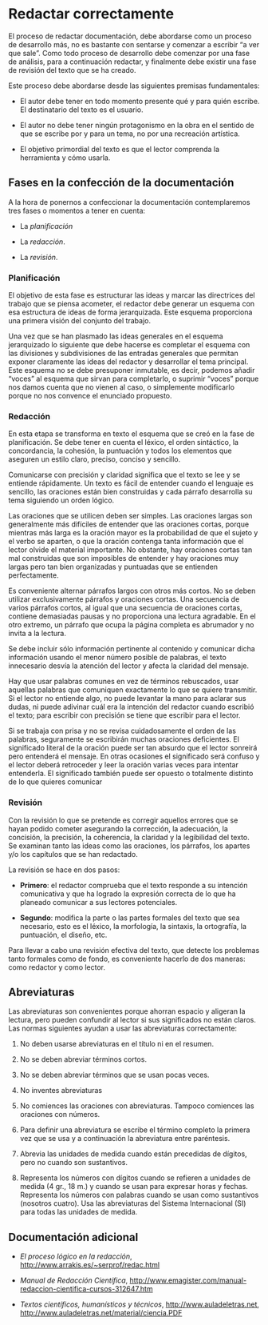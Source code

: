 # Redactar correctamente

El proceso de redactar documentación, debe abordarse como 
un proceso de desarrollo más, no es bastante con sentarse 
y comenzar a escribir “a ver que sale”. Como todo proceso 
de desarrollo debe comenzar por una fase de análisis, 
para a continuación redactar, y finalmente debe existir 
una fase de revisión del texto que se ha creado.

Este proceso debe abordarse desde las siguientes premisas 
fundamentales:

* El autor debe tener en todo momento presente qué y para 
  quién escribe. El destinatario del texto es el usuario.

* El autor no debe tener ningún protagonismo en la obra 
  en el sentido de que se escribe por y para un tema, no 
  por una recreación artística.

* El objetivo primordial del texto es que el lector comprenda 
  la herramienta y cómo usarla.


## Fases en la confección de la documentación

A la hora de ponernos a confeccionar la documentación contemplaremos 
tres fases o momentos a tener en cuenta:

* La *planificación*

* La *redacción*.

* La *revisión*.

### Planificación

El objetivo de esta fase es estructurar las ideas y marcar las directrices 
del trabajo que se piensa acometer, el redactor debe generar un esquema 
con esa estructura de ideas de forma jerarquizada. Este esquema proporciona 
una primera visión del conjunto del trabajo.

Una vez que se han plasmado las ideas generales en el esquema jerarquizado 
lo siguiente que debe hacerse es completar el esquema con las divisiones y 
subdivisiones de las entradas generales que permitan exponer claramente las 
ideas del redactor y desarrollar el tema principal. Este esquema no se debe 
presuponer inmutable, es decir, podemos añadir “voces” al esquema que sirvan 
para completarlo, o suprimir “voces” porque nos damos cuenta que no vienen al 
caso, o simplemente modificarlo porque no nos convence el enunciado propuesto.


### Redacción

En esta etapa se transforma en texto el esquema que se creó en la fase de planificación. 
Se debe tener en cuenta el léxico, el orden sintáctico, la concordancia, la cohesión, 
la puntuación y todos los elementos que aseguren un estilo claro, preciso, conciso y sencillo.

Comunicarse con precisión y claridad significa que el texto se lee y se entiende 
rápidamente. Un texto es fácil de entender cuando el lenguaje es sencillo, las 
oraciones están bien construidas y cada párrafo desarrolla su tema siguiendo un orden lógico.

Las oraciones que se utilicen deben ser simples. Las oraciones largas son 
generalmente más difíciles de entender que las oraciones cortas, porque mientras 
más larga es la oración mayor es la probabilidad de que el sujeto y el verbo se 
aparten, o que la oración contenga tanta información que el lector olvide el 
material importante. No obstante, hay oraciones cortas tan mal construidas que 
son imposibles de entender y hay oraciones muy largas pero tan bien organizadas y 
puntuadas que se entienden perfectamente.

Es conveniente alternar párrafos largos con otros más cortos. No se deben 
utilizar exclusivamente párrafos y oraciones cortas. Una secuencia de varios 
párrafos cortos, al igual que una secuencia de oraciones cortas, contiene 
demasiadas pausas y no proporciona una lectura agradable. En el otro extremo, 
un párrafo que ocupa la página completa es abrumador y no invita a la lectura.

Se debe incluir sólo información pertinente al contenido y comunicar dicha 
información usando el menor número posible de palabras, el texto innecesario 
desvía la atención del lector y afecta la claridad del mensaje.

Hay que usar palabras comunes en vez de términos rebuscados, usar aquellas 
palabras que comuniquen exactamente lo que se quiere transmitir. Si el 
lector no entiende algo, no puede levantar la mano para aclarar sus dudas, 
ni puede adivinar cuál era la intención del redactor cuando escribió el texto; 
para escribir con precisión se tiene que escribir para el lector.

Si se trabaja con prisa y no se revisa cuidadosamente el orden de las palabras, 
seguramente se escribirán muchas oraciones deficientes. El significado literal 
de la oración puede ser tan absurdo que el lector sonreirá pero entenderá el 
mensaje. En otras ocasiones el significado será confuso y el lector deberá 
retroceder y leer la oración varias veces para intentar entenderla. El significado 
también puede ser opuesto o totalmente distinto de lo que quieres comunicar


### Revisión

Con la revisión lo que se pretende es corregir aquellos errores que se 
hayan podido cometer asegurando la corrección, la adecuación, la concisión, 
la precisión, la coherencia, la claridad y la legibilidad del texto. 
Se examinan tanto las ideas como las oraciones, los párrafos, los apartes 
y/o los capítulos que se han redactado.

La revisión se hace en dos pasos:

* **Primero**: el redactor comprueba que el texto responde a su 
  intención comunicativa y que ha logrado la expresión correcta de 
  lo que ha planeado comunicar a sus lectores potenciales.

* **Segundo**: modifica la parte o las partes formales del texto 
  que sea necesario, esto es el léxico, la morfología, la sintaxis, 
  la ortografía, la puntuación, el diseño, etc.

Para llevar a cabo una revisión efectiva del texto, que detecte los problemas 
tanto formales como de fondo, es conveniente hacerlo de dos maneras: como redactor y como lector.


## Abreviaturas

Las abreviaturas son convenientes porque ahorran espacio y aligeran 
la lectura, pero pueden confundir al lector si sus significados 
no están claros. Las normas siguientes ayudan a usar las 
abreviaturas correctamente:

1.  No deben usarse abreviaturas en el título ni en el resumen.

2.  No se deben abreviar términos cortos.

3.  No se deben abreviar términos que se usan pocas veces.

4.  No inventes abreviaturas

5.  No comiences las oraciones con abreviaturas. 
    Tampoco comiences las oraciones con números.

6.  Para definir una abreviatura se escribe el término completo 
    la primera vez que se usa y a continuación la abreviatura 
    entre paréntesis.

7.  Abrevia las unidades de medida cuando están precedidas de 
    dígitos, pero no cuando son sustantivos.

8.  Representa los números con dígitos cuando se refieren a unidades 
    de medida (4 gr., 18 m.) y cuando se usan para expresar horas y 
    fechas. Representa los números con palabras cuando se usan como 
    sustantivos (nosotros cuatro). 
    Usa las abreviaturas del Sistema Internacional (SI) para todas 
    las unidades de medida.


## Documentación adicional

* *El proceso lógico en la redacción*, http://www.arrakis.es/~serprof/redac.html

* *Manual de Redacción Científica*, http://www.emagister.com/manual-redaccion-cientifica-cursos-312647.htm

* *Textos científicos, humanísticos y técnicos*, http://www.auladeletras.net, 
  http://www.auladeletras.net/material/ciencia.PDF


